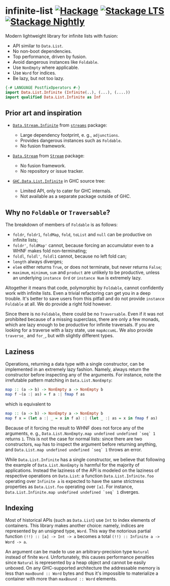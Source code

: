 # infinite-list [![Hackage](http://img.shields.io/hackage/v/infinite-list.svg)](https://hackage.haskell.org/package/infinite-list) [![Stackage LTS](http://stackage.org/package/infinite-list/badge/lts)](http://stackage.org/lts/package/infinite-list) [![Stackage Nightly](http://stackage.org/package/infinite-list/badge/nightly)](http://stackage.org/nightly/package/infinite-list)

Modern lightweight library for infinite lists with fusion:

* API similar to `Data.List`.
* No non-boot dependencies.
* Top performance, driven by fusion.
* Avoid dangerous instances like `Foldable`.
* Use `NonEmpty` where applicable.
* Use `Word` for indices.
* Be lazy, but not too lazy.

```haskell
{-# LANGUAGE PostfixOperators #-}
import Data.List.Infinite (Infinite(..), (...), (....))
import qualified Data.List.Infinite as Inf
```

## Prior art and inspiration

* [`Data.Stream.Infinite`](https://hackage.haskell.org/package/streams/docs/Data-Stream-Infinite.html) from [`streams`](https://hackage.haskell.org/package/streams) package:
  * Large dependency footprint, e. g., `adjunctions`.
  * Provides dangerous instances such as `Foldable`.
  * No fusion framework.

* [`Data.Stream`](https://hackage.haskell.org/package/Stream/docs/Data-Stream.html) from [`Stream`](https://hackage.haskell.org/package/Stream) package:
  * No fusion framework.
  * No repository or issue tracker.

* [`GHC.Data.List.Infinite`](https://gitlab.haskell.org/ghc/ghc/-/blob/080fffa1015bcc0cff8ab4ad1eeb507fb7a13383/compiler/GHC/Data/List/Infinite.hs) in GHC source tree:
  * Limited API, only to cater for GHC internals.
  * Not available as a separate package outside of GHC.

## Why no `Foldable` or `Traversable`?

The breakdown of members of `Foldable` is as follows:

* `foldr`, `foldr1`, `foldMap`, `fold`, `toList` and `null` can be productive on infinite lists;
* `foldr'`, `foldMap'` cannot, because forcing an accumulator even to a WHNF makes fold non-terminating;
* `foldl`, `foldl'`, `foldl1` cannot, because no left fold can;
* `length` always diverges;
* `elem` either returns `True`, or does not terminate, but never returns `False`;
* `maximum`, `minimum`, `sum` and `product` are unlikely to be productive, unless an underlying `instance Ord` or `instance Num` is extremely lazy.

Altogether it means that code, polymorphic by `Foldable`, cannot confidently work with infinite lists. Even a trivial refactoring can get you in a deep trouble. It's better to save users from this pitfall and do not provide `instance Foldable` at all. We do provide a right fold however.

Since there is no `Foldable`, there could be no `Traversable`. Even if it was not prohibited because of a missing superclass, there are only a few monads, which are lazy enough to be productive for infinite traversals. If you are looking for a traverse with a lazy state, use `mapAccumL`. We also provide `traverse_` and `for_`, but with slightly different types.

## Laziness

Operations, returning a data type with a single constructor, can be implemented in an extremely lazy fashion. Namely, always return the constructor before inspecting any of the arguments. For instance, note the irrefutable pattern matching in `Data.List.NonEmpty`:

```haskell
map :: (a -> b) -> NonEmpty a -> NonEmpty b
map f ~(a :| as) = f a :| fmap f as
```

which is equivalent to

```haskell
map :: (a -> b) -> NonEmpty a -> NonEmpty b
map f x = (let a :| _ = x in f a) :| (let _ :| as = x in fmap f as)
```

Because of it forcing the result to WHNF does not force any of the arguments, e. g., ``Data.List.NonEmpty.map undefined undefined `seq` 1`` returns `1`. This is not the case for normal lists: since there are two constructors, `map` has to inspect the argument before returning anything, and ``Data.List.map undefined undefined `seq` 1`` throws an error.

While `Data.List.Infinite` has a single constructor, we believe that following the example of `Data.List.NonEmpty` is harmful for the majority of applications. Instead the laziness of the API is modeled on the laziness of respective operations on `Data.List`: a function `Data.List.Infinite.foo` operating over `Infinite a` is expected to have the same strictness properties as `Data.List.foo` operating over `[a]`. For instance, ``Data.List.Infinite.map undefined undefined `seq` 1`` diverges.

## Indexing

Most of historical APIs (such as `Data.List`) use `Int` to index elements of containers. This library makes another choice: namely, indices are represented by an unsigned type, `Word`.  This way the notorious partial function `(!!) :: [a] -> Int -> a` becomes a total `(!!) :: Infinite a -> Word -> a`.

An argument can be made to use an arbitrary-precision type `Natural` instead of finite `Word`. Unfortunately, this causes performance penalties since `Natural` is represented by a heap object and cannot be easily unboxed. On any GHC-supported architecture the addressable memory is less than `maxBound :: Word` bytes and thus it's impossible to materialize a container with more than `maxBound :: Word` elements.
